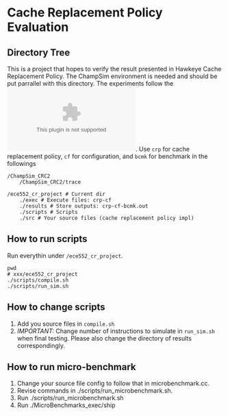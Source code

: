 # Cache Replacement Policy Evaluation

## Directory Tree

This is a project that hopes to verify the result presented in Hawkeye Cache Replacement Policy. 
The ChampSim environment is needed and should be put parrallel with this directory. The experiments follow the ![CRC2](https://www.dropbox.com/s/o6ct9p7ekkxaoz4/ChampSim_CRC2_ver2.0.tar.gz?dl=1). Use `crp` for cache replacement policy, `cf` for configuration, and `bcmk` for benchmark in the followings

```
/ChampSim_CRC2
    /ChampSim_CRC2/trace

/ece552_cr_project # Current dir
    ./exec # Execute files: crp-cf
    ./results # Store outputs: crp-cf-bcmk.out
    ./scripts # Scripts
    ./src # Your source files (cache replacement policy impl)
```

## How to run scripts

Run everythin under `/ece552_cr_project`.
```
pwd
# xxx/ece552_cr_project
./scripts/compile.sh
./scripts/run_sim.sh
```

## How to change scripts

1. Add you source files in `compile.sh`
2. *IMPORTANT:* Change number of instructions to simulate in `run_sim.sh` when final testing. Please also change the directory of results correspondingly. 

## How to run micro-benchmark

1. Change your source file config to follow that in microbenchmark.cc. 
2. Revise commands in ./scripts/run_microbenchmark.sh. 
3. Run ./scripts/run_microbenchmark.sh 
4. Run ./MicroBenchmarks_exec/ship 
